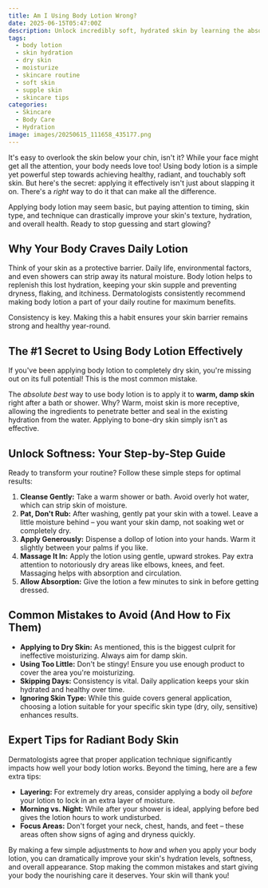 ```yaml
---
title: Am I Using Body Lotion Wrong?
date: 2025-06-15T05:47:00Z
description: Unlock incredibly soft, hydrated skin by learning the absolute best way to apply body lotion. Stop wasting product and start seeing results today!
tags:
  - body lotion
  - skin hydration
  - dry skin
  - moisturize
  - skincare routine
  - soft skin
  - supple skin
  - skincare tips
categories:
  - Skincare
  - Body Care
  - Hydration
image: images/20250615_111658_435177.png
---
```


It's easy to overlook the skin below your chin, isn't it? While your face might get all the attention, your body needs love too! Using body lotion is a simple yet powerful step towards achieving healthy, radiant, and touchably soft skin. But here's the secret: applying it effectively isn't just about slapping it on. There's a *right* way to do it that can make all the difference.

Applying body lotion may seem basic, but paying attention to timing, skin type, and technique can drastically improve your skin's texture, hydration, and overall health. Ready to stop guessing and start glowing?

## Why Your Body Craves Daily Lotion

Think of your skin as a protective barrier. Daily life, environmental factors, and even showers can strip away its natural moisture. Body lotion helps to replenish this lost hydration, keeping your skin supple and preventing dryness, flaking, and itchiness. Dermatologists consistently recommend making body lotion a part of your daily routine for maximum benefits.

Consistency is key. Making this a habit ensures your skin barrier remains strong and healthy year-round.

## The #1 Secret to Using Body Lotion Effectively

If you've been applying body lotion to completely dry skin, you're missing out on its full potential! This is the most common mistake.

The *absolute best* way to use body lotion is to apply it to **warm, damp skin** right after a bath or shower. Why? Warm, moist skin is more receptive, allowing the ingredients to penetrate better and seal in the existing hydration from the water. Applying to bone-dry skin simply isn't as effective.

## Unlock Softness: Your Step-by-Step Guide

Ready to transform your routine? Follow these simple steps for optimal results:

1.  **Cleanse Gently:** Take a warm shower or bath. Avoid overly hot water, which can strip skin of moisture.
2.  **Pat, Don't Rub:** After washing, gently pat your skin with a towel. Leave a little moisture behind – you want your skin damp, not soaking wet or completely dry.
3.  **Apply Generously:** Dispense a dollop of lotion into your hands. Warm it slightly between your palms if you like.
4.  **Massage It In:** Apply the lotion using gentle, upward strokes. Pay extra attention to notoriously dry areas like elbows, knees, and feet. Massaging helps with absorption and circulation.
5.  **Allow Absorption:** Give the lotion a few minutes to sink in before getting dressed.

## Common Mistakes to Avoid (And How to Fix Them)

*   **Applying to Dry Skin:** As mentioned, this is the biggest culprit for ineffective moisturizing. Always aim for damp skin.
*   **Using Too Little:** Don't be stingy! Ensure you use enough product to cover the area you're moisturizing.
*   **Skipping Days:** Consistency is vital. Daily application keeps your skin hydrated and healthy over time.
*   **Ignoring Skin Type:** While this guide covers general application, choosing a lotion suitable for your specific skin type (dry, oily, sensitive) enhances results.

## Expert Tips for Radiant Body Skin

Dermatologists agree that proper application technique significantly impacts how well your body lotion works. Beyond the timing, here are a few extra tips:

*   **Layering:** For extremely dry areas, consider applying a body oil *before* your lotion to lock in an extra layer of moisture.
*   **Morning vs. Night:** While after your shower is ideal, applying before bed gives the lotion hours to work undisturbed.
*   **Focus Areas:** Don't forget your neck, chest, hands, and feet – these areas often show signs of aging and dryness quickly.

By making a few simple adjustments to *how* and *when* you apply your body lotion, you can dramatically improve your skin's hydration levels, softness, and overall appearance. Stop making the common mistakes and start giving your body the nourishing care it deserves. Your skin will thank you!

